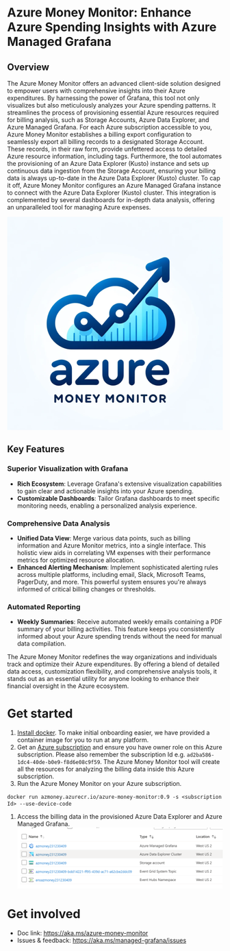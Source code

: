 # Azure Money Monitor: Enhance Azure Spending Insights with Azure Managed Grafana

## Overview
The Azure Money Monitor offers an advanced client-side solution designed to empower users with comprehensive insights into their Azure expenditures. By harnessing the power of Grafana, this tool not only visualizes but also meticulously analyzes your Azure spending patterns. It streamlines the process of provisioning essential Azure resources required for billing analysis, such as Storage Accounts, Azure Data Explorer, and Azure Managed Grafana. For each Azure subscription accessible to you, Azure Money Monitor establishes a billing export configuration to seamlessly export all billing records to a designated Storage Account. These records, in their raw form, provide unfettered access to detailed Azure resource information, including tags. Furthermore, the tool automates the provisioning of an Azure Data Explorer (Kusto) instance and sets up continuous data ingestion from the Storage Account, ensuring your billing data is always up-to-date in the Azure Data Explorer (Kusto) cluster. To cap it off, Azure Money Monitor configures an Azure Managed Grafana instance to connect with the Azure Data Explorer (Kusto) cluster. This integration is complemented by several dashboards for in-depth data analysis, offering an unparalleled tool for managing Azure expenses.

![Azure Money Monitor logo](attachments/azure-money-money-logo.png)

## Key Features

### Superior Visualization with Grafana
- **Rich Ecosystem**: Leverage Grafana's extensive visualization capabilities to gain clear and actionable insights into your Azure spending.
- **Customizable Dashboards**: Tailor Grafana dashboards to meet specific monitoring needs, enabling a personalized analysis experience.

### Comprehensive Data Analysis
- **Unified Data View**: Merge various data points, such as billing information and Azure Monitor metrics, into a single interface. This holistic view aids in correlating VM expenses with their performance metrics for optimized resource allocation.
- **Enhanced Alerting Mechanism**: Implement sophisticated alerting rules across multiple platforms, including email, Slack, Microsoft Teams, PagerDuty, and more. This powerful system ensures you're always informed of critical billing changes or thresholds.

### Automated Reporting
- **Weekly Summaries**: Receive automated weekly emails containing a PDF summary of your billing activities. This feature keeps you consistently informed about your Azure spending trends without the need for manual data compilation.

The Azure Money Monitor redefines the way organizations and individuals track and optimize their Azure expenditures. By offering a blend of detailed data access, customization flexibility, and comprehensive analysis tools, it stands out as an essential utility for anyone looking to enhance their financial oversight in the Azure ecosystem.

# Get started
1. [Install docker](https://docs.docker.com/get-docker/). To make initial onboarding easier, we have provided a container image for you to run at any platform.
1. Get an [Azure subscription](https://azure.microsoft.com/en-us/free) and ensure you have owner role on this Azure subscription. Please also remember the subscription Id e.g. `ad2ba586-1dc4-40de-b0e9-f8d6e08c9f59`. The Azure Money Monitor tool will create all the resources for analyzing the billing data inside this Azure subscription.
1. Run the Azure Money Monitor on your Azure subscription. 

```
docker run azmoney.azurecr.io/azure-money-monitor:0.9 -s <subscription Id> --use-device-code
```
1. Access the billing data in the provisioned Azure Data Explorer and Azure Managed Grafana.
![Provisioned azure resources](attachments/provisioned-resources.png)
# Get involved
* Doc link: https://aka.ms/azure-money-monitor
* Issues & feedback: https://aka.ms/managed-grafana/issues